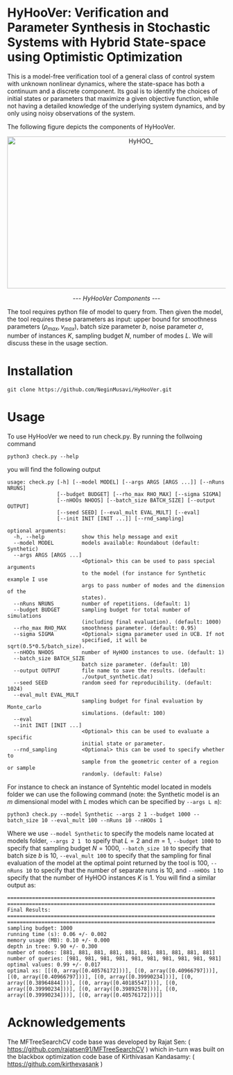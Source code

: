 # HyHooVer: Verification and Parameter Synthesis in Stochastic Systems with Hybrid State-space using Optimistic Optimization

This is a model-free verification tool of a general class of control system with unknown nonlinear dynamics, where the state-space has both a continuum and a discrete component. Its goal is to identify the choices of initial states or parameters that maximize a given objective function, while not having a detailed knowledge of the underlying system dynamics, and by only using noisy observations of the system.

The following figure depicts the components of HyHooVer.

<p align="center">
  <img
    src="https://user-images.githubusercontent.com/42749218/225357323-e4e50a65-c564-4b0d-86f8-a38b7ae65caa.png"
    alt="HyHOO_"
    title="HyHooVer Components"
    style="display: inline-block; margin: 0 auto" 
    width="600"
    height="350">
</p>
<p align="center">
    <em>--- HyHooVer Components ---</em>
</p>
  
The tool requires python file of model to query from. Then given the model, the tool requires these parameters as input: upper bound for smoothness parameters $(\rho_{max}, \nu_{max})$, batch size parameter $b$, noise parameter $\sigma$, number of instances $K$, sampling budget $N$, number of modes $L$. We will discuss these in the usage section.

# Installation 
```
git clone https://github.com/NeginMusavi/HyHooVer.git
```


# Usage
To use HyHooVer we need to run check.py. By running the follwoing command

```
python3 check.py --help
```

you will find the following output


```
usage: check.py [-h] [--model MODEL] [--args ARGS [ARGS ...]] [--nRuns NRUNS]
                [--budget BUDGET] [--rho_max RHO_MAX] [--sigma SIGMA]
                [--nHOOs NHOOS] [--batch_size BATCH_SIZE] [--output OUTPUT]
                [--seed SEED] [--eval_mult EVAL_MULT] [--eval]
                [--init INIT [INIT ...]] [--rnd_sampling]

optional arguments:
  -h, --help            show this help message and exit
  --model MODEL         models available: Roundabout (default: Synthetic)
  --args ARGS [ARGS ...]
                        <Optional> this can be used to pass special arguments
                        to the model (for instance for Synthetic example I use
                        args to pass number of modes and the dimension of the
                        states).
  --nRuns NRUNS         number of repetitions. (default: 1)
  --budget BUDGET       sampling budget for total number of simulations
                        (including final evaluation). (default: 1000)
  --rho_max RHO_MAX     smoothness parameter. (default: 0.95)
  --sigma SIGMA         <Optional> sigma parameter used in UCB. If not
                        specified, it will be sqrt(0.5*0.5/batch_size).
  --nHOOs NHOOS         number of HyHOO instances to use. (default: 1)
  --batch_size BATCH_SIZE
                        batch size parameter. (default: 10)
  --output OUTPUT       file name to save the results. (default:
                        ./output_synthetic.dat)
  --seed SEED           random seed for reproducibility. (default: 1024)
  --eval_mult EVAL_MULT
                        sampling budget for final evaluation by Monte_carlo
                        simulations. (default: 100)
  --eval
  --init INIT [INIT ...]
                        <Optional> this can be used to evaluate a specific
                        initial state or parameter.
  --rnd_sampling        <Optional> this can be used to specify whether to
                        sample from the geometric center of a region or sample
                        randomly. (default: False)
```

For instance to check an instance of Syntehtic model located in models folder we can use the following command (note: the Synthetic model is an $m$ dimensional model with $L$ modes which can be specified by ```--args L m```):

```
python3 check.py --model Synthetic --args 2 1 --budget 1000 --batch_size 10 --eval_mult 100 --nRuns 10 --nHOOs 1
```

Where we use  ```--model Synthetic```  to specify the models name located at models folder,  ```--args 2 1 ```  to speify that $L=2$ and $m=1$,  ```--budget 1000```  to specify that sampling budget $N=1000$,  ```--batch_size 10```  to specify that batch size $b$ is $10$,  ```--eval_mult 100```  to specify that the sampling for final evaluation of the model at the optimal point returned by the tool is $100$,  ```--nRuns 10```  to specify that the number of separate runs is $10$, and  ```--nHOOs 1```  to specify that the number of HyHOO instances $K$ is $1$. You will find a similar output as:


```
===================================================================
===================================================================
Final Results:
===================================================================
===================================================================
sampling budget: 1000
running time (s): 0.06 +/- 0.002
memory usage (MB): 0.10 +/- 0.000
depth in tree: 9.90 +/- 0.300
number of nodes: [881, 881, 881, 881, 881, 881, 881, 881, 881, 881]
number of queries: [981, 981, 981, 981, 981, 981, 981, 981, 981, 981]
optimal values: 0.99 +/- 0.017
optimal xs: [[(0, array([0.40576172]))], [(0, array([0.40966797]))], [(0, array([0.40966797]))], [(0, array([0.39990234]))], [(0, array([0.38964844]))], [(0, array([0.40185547]))], [(0, array([0.39990234]))], [(0, array([0.39892578]))], [(0, array([0.39990234]))], [(0, array([0.40576172]))]]
```




# Acknowledgements

The MFTreeSearchCV code base was developed by Rajat Sen: ( https://github.com/rajatsen91/MFTreeSearchCV ) which in-turn was built on the blackbox optimization code base of Kirthivasan Kandasamy: ( https://github.com/kirthevasank )

